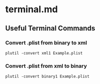 # terminal.md

## Useful Terminal Commands

### Convert .plist from binary to xml

```console
plutil -convert xml1 Example.plist
```

### Convert .plist from xml to binary

```console
plutil -convert binary1 Example.plist
```
